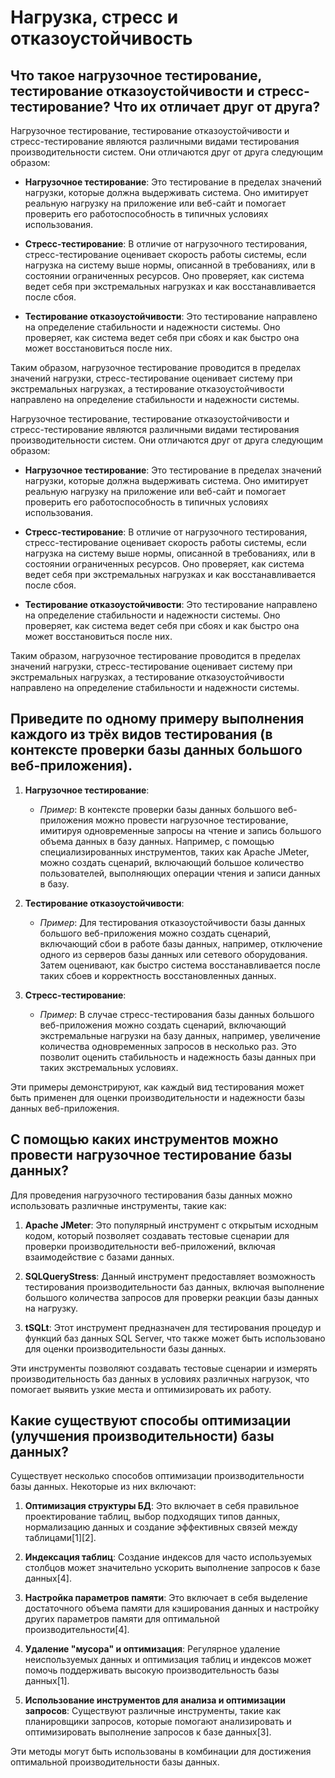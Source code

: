 # Нагрузка, стресс и отказоустойчивость

## Что такое нагрузочное тестирование, тестирование отказоустойчивости и стресс-тестирование? Что их отличает друг от друга? 
Нагрузочное тестирование, тестирование отказоустойчивости и стресс-тестирование являются различными видами тестирования производительности систем. Они отличаются друг от друга следующим образом:

- **Нагрузочное тестирование**: Это тестирование в пределах значений нагрузки, которые должна выдерживать система. Оно имитирует реальную нагрузку на приложение или веб-сайт и помогает проверить его работоспособность в типичных условиях использования.

- **Стресс-тестирование**: В отличие от нагрузочного тестирования, стресс-тестирование оценивает скорость работы системы, если нагрузка на систему выше нормы, описанной в требованиях, или в состоянии ограниченных ресурсов. Оно проверяет, как система ведет себя при экстремальных нагрузках и как восстанавливается после сбоя.

- **Тестирование отказоустойчивости**: Это тестирование направлено на определение стабильности и надежности системы. Оно проверяет, как система ведет себя при сбоях и как быстро она может восстановиться после них.

Таким образом, нагрузочное тестирование проводится в пределах значений нагрузки, стресс-тестирование оценивает систему при экстремальных нагрузках, а тестирование отказоустойчивости направлено на определение стабильности и надежности системы.

Нагрузочное тестирование, тестирование отказоустойчивости и стресс-тестирование являются различными видами тестирования производительности систем. Они отличаются друг от друга следующим образом:

- **Нагрузочное тестирование**: Это тестирование в пределах значений нагрузки, которые должна выдерживать система. Оно имитирует реальную нагрузку на приложение или веб-сайт и помогает проверить его работоспособность в типичных условиях использования.

- **Стресс-тестирование**: В отличие от нагрузочного тестирования, стресс-тестирование оценивает скорость работы системы, если нагрузка на систему выше нормы, описанной в требованиях, или в состоянии ограниченных ресурсов. Оно проверяет, как система ведет себя при экстремальных нагрузках и как восстанавливается после сбоя.

- **Тестирование отказоустойчивости**: Это тестирование направлено на определение стабильности и надежности системы. Оно проверяет, как система ведет себя при сбоях и как быстро она может восстановиться после них.

Таким образом, нагрузочное тестирование проводится в пределах значений нагрузки, стресс-тестирование оценивает систему при экстремальных нагрузках, а тестирование отказоустойчивости направлено на определение стабильности и надежности системы.


## Приведите по одному примеру выполнения каждого из трёх видов тестирования (в контексте проверки базы данных большого веб-приложения).

1. **Нагрузочное тестирование**:
   - *Пример*: В контексте проверки базы данных большого веб-приложения можно провести нагрузочное тестирование, имитируя одновременные запросы на чтение и запись большого объема данных в базу данных. Например, с помощью специализированных инструментов, таких как Apache JMeter, можно создать сценарий, включающий большое количество пользователей, выполняющих операции чтения и записи данных в базу.

2. **Тестирование отказоустойчивости**:
   - *Пример*: Для тестирования отказоустойчивости базы данных большого веб-приложения можно создать сценарий, включающий сбои в работе базы данных, например, отключение одного из серверов базы данных или сетевого оборудования. Затем оценивают, как быстро система восстанавливается после таких сбоев и корректность восстановленных данных.

3. **Стресс-тестирование**:
   - *Пример*: В случае стресс-тестирования базы данных большого веб-приложения можно создать сценарий, включающий экстремальные нагрузки на базу данных, например, увеличение количества одновременных запросов в несколько раз. Это позволит оценить стабильность и надежность базы данных при таких экстремальных условиях.

Эти примеры демонстрируют, как каждый вид тестирования может быть применен для оценки производительности и надежности базы данных веб-приложения.



## С помощью каких инструментов можно провести нагрузочное тестирование базы данных?
Для проведения нагрузочного тестирования базы данных можно использовать различные инструменты, такие как:

1. **Apache JMeter**: Это популярный инструмент с открытым исходным кодом, который позволяет создавать тестовые сценарии для проверки производительности веб-приложений, включая взаимодействие с базами данных.

2. **SQLQueryStress**: Данный инструмент предоставляет возможность тестирования производительности баз данных, включая выполнение большого количества запросов для проверки реакции базы данных на нагрузку.

3. **tSQLt**: Этот инструмент предназначен для тестирования процедур и функций баз данных SQL Server, что также может быть использовано для оценки производительности базы данных.

Эти инструменты позволяют создавать тестовые сценарии и измерять производительность баз данных в условиях различных нагрузок, что помогает выявить узкие места и оптимизировать их работу.


## Какие существуют способы оптимизации (улучшения производительности) базы данных?

Существует несколько способов оптимизации производительности базы данных. Некоторые из них включают:

1. **Оптимизация структуры БД**: Это включает в себя правильное проектирование таблиц, выбор подходящих типов данных, нормализацию данных и создание эффективных связей между таблицами[1][2].

2. **Индексация таблиц**: Создание индексов для часто используемых столбцов может значительно ускорить выполнение запросов к базе данных[4].

3. **Настройка параметров памяти**: Это включает в себя выделение достаточного объема памяти для кэширования данных и настройку других параметров памяти для оптимальной производительности[4].

4. **Удаление "мусора" и оптимизация**: Регулярное удаление неиспользуемых данных и оптимизация таблиц и индексов может помочь поддерживать высокую производительность базы данных[1].

5. **Использование инструментов для анализа и оптимизации запросов**: Существуют различные инструменты, такие как планировщики запросов, которые помогают анализировать и оптимизировать выполнение запросов к базе данных[3].

Эти методы могут быть использованы в комбинации для достижения оптимальной производительности базы данных.

